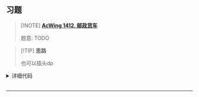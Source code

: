 ## 习题

> [!NOTE] **[AcWing 1412. 邮政货车](https://www.acwing.com/problem/content/1414/)**
> 
> 题意: TODO

> [!TIP] **思路**
> 
> 也可以插头dp

<details>
<summary>详细代码</summary>
<!-- tabs:start -->

##### **C++**

```cpp
#include <bits/stdc++.h>
using namespace std;

// 分析每一种形态状态
//  完整课 https://www.acwing.com/video/2305/
//  本题 https://www.acwing.com/video/3342/

const int N = 1010, M = 1010;

int n;
int w[6][6] = {
    {1, 0, 1, 1, 0, 0},
    {0, 1, 0, 0, 1, 0},
    {0, 1, 0, 0, 1, 0},
    {0, 1, 0, 0, 1, 0},
    {1, 0, 1, 1, 0, 1},
    {0, 0, 0, 0, 1, 0},
};
int f[N][6][M];

void add(int a[], int b[]) {
    for (int i = 0, t = 0; i < M; ++ i ) {
        t += a[i] + b[i];
        a[i] = t % 10;
        t /= 10;
    }
}

int main() {
    cin >> n;
    f[1][1][0] = f[1][4][0] = 1;
    for (int i = 2; i < n; ++ i )
        for (int j = 0; j < 6; ++ j )
            for (int k = 0; k < 6; ++ k )
                if (w[k][j])
                    add(f[i][j], f[i - 1][k]);
    int res[M] = {0};
    add(res, f[n - 1][0]), add(res, f[n - 1][4]);
    add(res, res);
    
    int k = M - 1;
    while (k > 0 && !res[k])
        k -- ;
    for (int i = k; i >= 0; -- i )
        cout << res[i];
    cout << endl;
    
    return 0;
}
```

##### **Python**

```python

```

<!-- tabs:end -->
</details>

<br>

* * *